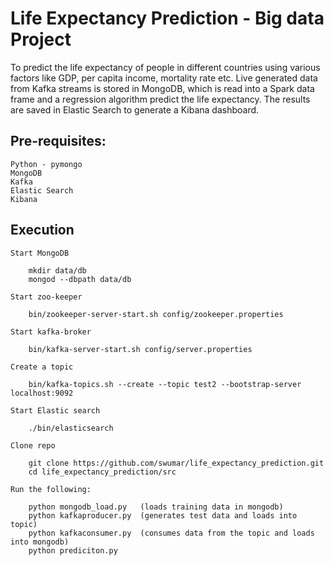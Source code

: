 # Life Expectancy Prediction - Big data Project

To predict the life expectancy of people in different countries using various factors like GDP, per capita income, mortality rate etc. Live generated data from Kafka streams is stored in MongoDB, which is read into a Spark data frame and a regression algorithm predict the life expectancy. The results are saved in Elastic Search to generate a Kibana dashboard.

## Pre-requisites:

	Python - pymongo
	MongoDB
	Kafka
	Elastic Search
	Kibana

## Execution

	Start MongoDB

		mkdir data/db
		mongod --dbpath data/db

	Start zoo-keeper

		bin/zookeeper-server-start.sh config/zookeeper.properties

	Start kafka-broker

		bin/kafka-server-start.sh config/server.properties

	Create a topic

		bin/kafka-topics.sh --create --topic test2 --bootstrap-server localhost:9092

	Start Elastic search

		./bin/elasticsearch

	Clone repo

		git clone https://github.com/swumar/life_expectancy_prediction.git
		cd life_expectancy_prediction/src

	Run the following:

		python mongodb_load.py   (loads training data in mongodb)
		python kafkaproducer.py  (generates test data and loads into topic)
		python kafkaconsumer.py  (consumes data from the topic and loads into mongodb)
		python prediciton.py


